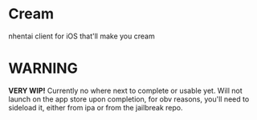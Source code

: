 # Cream
nhentai client for iOS that'll make you cream

# WARNING

**VERY WIP!** Currently no where next to complete or usable yet. Will not launch on the app store upon completion, for obv reasons, you'll need to sideload it, either from ipa or from the jailbreak repo.
